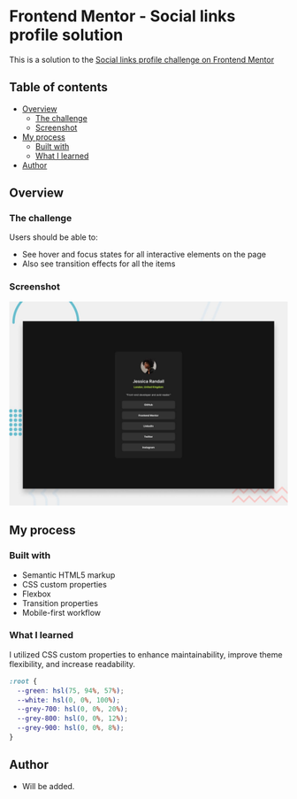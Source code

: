 # Frontend Mentor - Social links profile solution

This is a solution to the [Social links profile challenge on Frontend Mentor](https://www.frontendmentor.io/challenges/social-links-profile-UG32l9m6dQ)

## Table of contents

- [Overview](#overview)
  - [The challenge](#the-challenge)
  - [Screenshot](#screenshot)
- [My process](#my-process)
  - [Built with](#built-with)
  - [What I learned](#what-i-learned)
- [Author](#author)

## Overview

### The challenge

Users should be able to:

- See hover and focus states for all interactive elements on the page
- Also see transition effects for all the items

### Screenshot

![](./preview.jpg)

## My process

### Built with

- Semantic HTML5 markup
- CSS custom properties
- Flexbox
- Transition properties
- Mobile-first workflow

### What I learned

I utilized CSS custom properties to enhance maintainability, improve theme flexibility, and increase readability.

```css
:root {
  --green: hsl(75, 94%, 57%);
  --white: hsl(0, 0%, 100%);
  --grey-700: hsl(0, 0%, 20%);
  --grey-800: hsl(0, 0%, 12%);
  --grey-900: hsl(0, 0%, 8%);
}
```

## Author

- Will be added.
